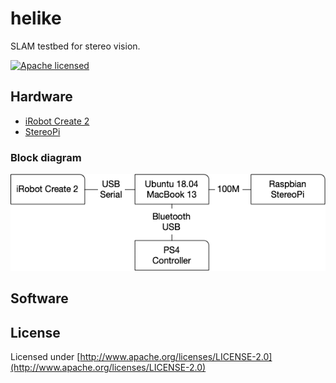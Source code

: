 # helike

SLAM testbed for stereo vision.

[![Apache licensed](https://img.shields.io/badge/license-Apache-blue.svg)](http://www.apache.org/licenses/LICENSE-2.0)

## Hardware

* [iRobot Create 2](https://www.irobot.com/about-irobot/stem/create-2)
* [StereoPi](http://stereopi.com/)

### Block diagram

![block diagram](doc/block_diagram.png)

## Software

## License

Licensed under [http://www.apache.org/licenses/LICENSE-2.0](http://www.apache.org/licenses/LICENSE-2.0)
